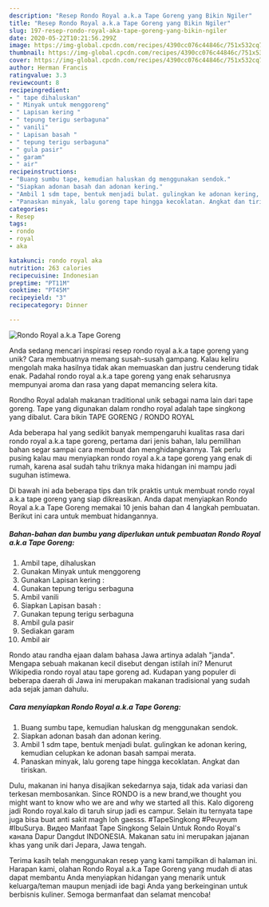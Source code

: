 ```yaml
---
description: "Resep Rondo Royal a.k.a Tape Goreng yang Bikin Ngiler"
title: "Resep Rondo Royal a.k.a Tape Goreng yang Bikin Ngiler"
slug: 197-resep-rondo-royal-aka-tape-goreng-yang-bikin-ngiler
date: 2020-05-22T10:21:56.299Z
image: https://img-global.cpcdn.com/recipes/4390cc076c44846c/751x532cq70/rondo-royal-aka-tape-goreng-foto-resep-utama.jpg
thumbnail: https://img-global.cpcdn.com/recipes/4390cc076c44846c/751x532cq70/rondo-royal-aka-tape-goreng-foto-resep-utama.jpg
cover: https://img-global.cpcdn.com/recipes/4390cc076c44846c/751x532cq70/rondo-royal-aka-tape-goreng-foto-resep-utama.jpg
author: Herman Francis
ratingvalue: 3.3
reviewcount: 8
recipeingredient:
- " tape dihaluskan"
- " Minyak untuk menggoreng"
- " Lapisan kering "
- " tepung terigu serbaguna"
- " vanili"
- " Lapisan basah "
- " tepung terigu serbaguna"
- " gula pasir"
- " garam"
- " air"
recipeinstructions:
- "Buang sumbu tape, kemudian haluskan dg menggunakan sendok."
- "Siapkan adonan basah dan adonan kering."
- "Ambil 1 sdm tape, bentuk menjadi bulat. gulingkan ke adonan kering, kemudian celupkan ke adonan basah sampai merata."
- "Panaskan minyak, lalu goreng tape hingga kecoklatan. Angkat dan tiriskan."
categories:
- Resep
tags:
- rondo
- royal
- aka

katakunci: rondo royal aka 
nutrition: 263 calories
recipecuisine: Indonesian
preptime: "PT11M"
cooktime: "PT45M"
recipeyield: "3"
recipecategory: Dinner

---
```



![Rondo Royal a.k.a Tape Goreng](https://img-global.cpcdn.com/recipes/4390cc076c44846c/751x532cq70/rondo-royal-aka-tape-goreng-foto-resep-utama.jpg)

Anda sedang mencari inspirasi resep rondo royal a.k.a tape goreng yang unik? Cara membuatnya memang susah-susah gampang. Kalau keliru mengolah maka hasilnya tidak akan memuaskan dan justru cenderung tidak enak. Padahal rondo royal a.k.a tape goreng yang enak seharusnya mempunyai aroma dan rasa yang dapat memancing selera kita.

Rondho Royal adalah makanan traditional unik sebagai nama lain dari tape goreng. Tape yang digunakan dalam rondho royal adalah tape singkong yang dibalut. Cara bikin TAPE GORENG / RONDO ROYAL

Ada beberapa hal yang sedikit banyak mempengaruhi kualitas rasa dari rondo royal a.k.a tape goreng, pertama dari jenis bahan, lalu pemilihan bahan segar sampai cara membuat dan menghidangkannya. Tak perlu pusing kalau mau menyiapkan rondo royal a.k.a tape goreng yang enak di rumah, karena asal sudah tahu triknya maka hidangan ini mampu jadi suguhan istimewa.


Di bawah ini ada beberapa tips dan trik praktis untuk membuat rondo royal a.k.a tape goreng yang siap dikreasikan. Anda dapat menyiapkan Rondo Royal a.k.a Tape Goreng memakai 10 jenis bahan dan 4 langkah pembuatan. Berikut ini cara untuk membuat hidangannya.

<!--inarticleads1-->

##### Bahan-bahan dan bumbu yang diperlukan untuk pembuatan Rondo Royal a.k.a Tape Goreng:

1. Ambil  tape, dihaluskan
1. Gunakan  Minyak untuk menggoreng
1. Gunakan  Lapisan kering :
1. Gunakan  tepung terigu serbaguna
1. Ambil  vanili
1. Siapkan  Lapisan basah :
1. Gunakan  tepung terigu serbaguna
1. Ambil  gula pasir
1. Sediakan  garam
1. Ambil  air


Rondo atau randha ejaan dalam bahasa Jawa artinya adalah &#34;janda&#34;. Mengapa sebuah makanan kecil disebut dengan istilah ini? Menurut Wikipedia rondo royal atau tape goreng ad. Kudapan yang populer di beberapa daerah di Jawa ini merupakan makanan tradisional yang sudah ada sejak jaman dahulu. 

<!--inarticleads2-->

##### Cara menyiapkan Rondo Royal a.k.a Tape Goreng:

1. Buang sumbu tape, kemudian haluskan dg menggunakan sendok.
1. Siapkan adonan basah dan adonan kering.
1. Ambil 1 sdm tape, bentuk menjadi bulat. gulingkan ke adonan kering, kemudian celupkan ke adonan basah sampai merata.
1. Panaskan minyak, lalu goreng tape hingga kecoklatan. Angkat dan tiriskan.


Dulu, makanan ini hanya disajikan sekedarnya saja, tidak ada variasi dan terkesan membosankan. Since RONDO is a new brand,we thought you might want to know who we are and why we started all this. Kalo digoreng jadi Rondo royal.kalo di taruh sirup jadi es campur. Selain itu ternyata tape juga bisa buat anti sakit magh loh gaesss. #TapeSingkong #Peuyeum #IbuSurya. Видео Manfaat Tape Singkong Selain Untuk Rondo Royal&#39;s канала Dapur Dangdut INDONESIA. Makanan satu ini merupakan jajanan khas yang unik dari Jepara, Jawa tengah. 

Terima kasih telah menggunakan resep yang kami tampilkan di halaman ini. Harapan kami, olahan Rondo Royal a.k.a Tape Goreng yang mudah di atas dapat membantu Anda menyiapkan hidangan yang menarik untuk keluarga/teman maupun menjadi ide bagi Anda yang berkeinginan untuk berbisnis kuliner. Semoga bermanfaat dan selamat mencoba!
